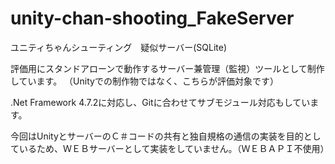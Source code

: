 # unity-chan-shooting_FakeServer
ユニティちゃんシューティング　疑似サーバー(SQLite)

評価用にスタンドアローンで動作するサーバー兼管理（監視）ツールとして制作しています。
（Unityでの制作物ではなく、こちらが評価対象です）

.Net Framework 4.7.2に対応し、Gitに合わせてサブモジュール対応もしています。

今回はUnityとサーバーのＣ＃コードの共有と独自規格の通信の実装を目的としているため、ＷＥＢサーバーとして実装をしていません。（ＷＥＢＡＰＩ不使用）
